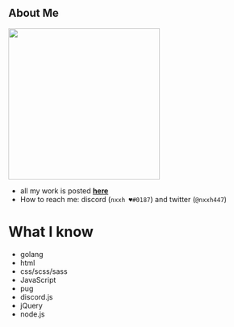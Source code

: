 ## About Me

<img width="300" height="300" src="https://camo.githubusercontent.com/43b171a00f3b1ba6aae6e84cb73cdf8a2b93f958d7ffd58bf4ad4025a30c9ed7/68747470733a2f2f322e62702e626c6f6773706f742e636f6d2f2d3578764f734868702d6a772f57456468786e54654e30492f41414141414141414262732f58735f614f66654f7832774646674c4148305f5a5a77684649694b623357627677434c63422f73313630302f756d6172752532353242676f6c616e672e706e67">

-  all my work is posted <a href="https://github.com/Omvik">__here__</a>
-  How to reach me: discord (`nxxh ♥#0187`) and twitter (`@nxxh447`)

# What I know
- golang
- html
- css/scss/sass
- JavaScript
- pug
- discord.js
- jQuery
- node.js


